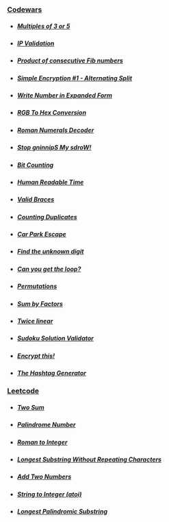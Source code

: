 ### [Codewars](https://www.codewars.com/)

* ##### [Multiples of 3 or 5](https://www.codewars.com/kata/514b92a657cdc65150000006/php)
* ##### [IP Validation](https://www.codewars.com/kata/515decfd9dcfc23bb6000006/php)
* ##### [Product of consecutive Fib numbers](https://www.codewars.com/kata/5541f58a944b85ce6d00006a/php)
* ##### [Simple Encryption #1 - Alternating Split](https://www.codewars.com/kata/57814d79a56c88e3e0000786/php)
* ##### [Write Number in Expanded Form](https://www.codewars.com/kata/5842df8ccbd22792a4000245/php)
* ##### [RGB To Hex Conversion](https://www.codewars.com/kata/513e08acc600c94f01000001/php)
* ##### [Roman Numerals Decoder](https://www.codewars.com/kata/51b6249c4612257ac0000005/php)
* ##### [Stop gninnipS My sdroW!](https://www.codewars.com/kata/5264d2b162488dc400000001/php)
* ##### [Bit Counting](https://www.codewars.com/kata/526571aae218b8ee490006f4/php)
* ##### [Human Readable Time](https://www.codewars.com/kata/52685f7382004e774f0001f7/php)
* ##### [Valid Braces](https://www.codewars.com/kata/5277c8a221e209d3f6000b56/php)
* ##### [Counting Duplicates](https://www.codewars.com/kata/54bf1c2cd5b56cc47f0007a1/php)
* ##### [Car Park Escape](https://www.codewars.com/kata/591eab1d192fe0435e000014/php)
* ##### [Find the unknown digit](https://www.codewars.com/kata/546d15cebed2e10334000ed9/train/php)
* ##### [Can you get the loop?](https://www.codewars.com/kata/52a89c2ea8ddc5547a000863/php)
* ##### [Permutations](https://www.codewars.com/kata/5254ca2719453dcc0b00027d/php)
* ##### [Sum by Factors](https://www.codewars.com/kata/54d496788776e49e6b00052f/php)
* ##### [Twice linear](https://www.codewars.com/kata/5672682212c8ecf83e000050/php)
* ##### [Sudoku Solution Validator](https://www.codewars.com/kata/529bf0e9bdf7657179000008/train/php)
* ##### [Encrypt this!](https://www.codewars.com/kata/5848565e273af816fb000449/php)
* ##### [The Hashtag Generator](https://www.codewars.com/kata/52449b062fb80683ec000024/php)

### [Leetcode](https://leetcode.com/)

* ##### [Two Sum](https://leetcode.com/problems/two-sum/)
* ##### [Palindrome Number](https://leetcode.com/problems/palindrome-number/)
* ##### [Roman to Integer](https://leetcode.com/problems/roman-to-integer/)
* ##### [Longest Substring Without Repeating Characters](https://leetcode.com/problems/longest-substring-without-repeating-characters/)
* ##### [Add Two Numbers](https://leetcode.com/problems/add-two-numbers/)
* ##### [String to Integer (atoi)](https://leetcode.com/problems/string-to-integer-atoi/)
* ##### [Longest Palindromic Substring](https://leetcode.com/problems/longest-palindromic-substring/)

